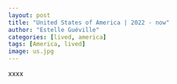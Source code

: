 ```yaml
---
layout: post
title: "United States of America | 2022 - now"
author: "Estelle Guéville"
categories: [lived, america]
tags: [America, lived]
image: us.jpg
---
```


xxxx
